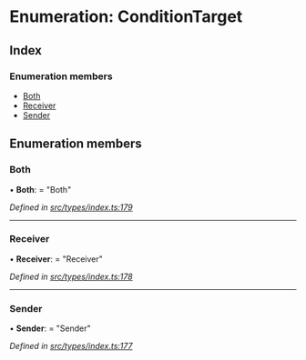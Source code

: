 # Enumeration: ConditionTarget

## Index

### Enumeration members

* [Both](_src_types_index_.conditiontarget.md#both)
* [Receiver](_src_types_index_.conditiontarget.md#receiver)
* [Sender](_src_types_index_.conditiontarget.md#sender)

## Enumeration members

###  Both

• **Both**: = "Both"

*Defined in [src/types/index.ts:179](https://github.com/PolymathNetwork/polymesh-sdk/blob/6f0a424/src/types/index.ts#L179)*

___

###  Receiver

• **Receiver**: = "Receiver"

*Defined in [src/types/index.ts:178](https://github.com/PolymathNetwork/polymesh-sdk/blob/6f0a424/src/types/index.ts#L178)*

___

###  Sender

• **Sender**: = "Sender"

*Defined in [src/types/index.ts:177](https://github.com/PolymathNetwork/polymesh-sdk/blob/6f0a424/src/types/index.ts#L177)*
